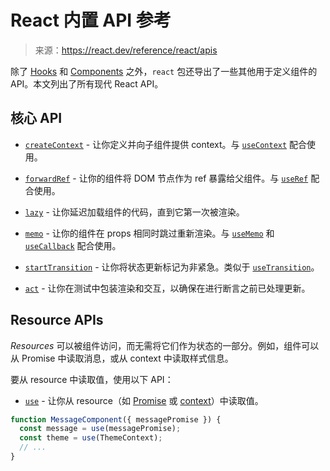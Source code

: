 # React 内置 API 参考

> 来源：https://react.dev/reference/react/apis

除了 [Hooks](https://react.dev/reference/react) 和 [Components](https://react.dev/reference/react/components) 之外，`react` 包还导出了一些其他用于定义组件的 API。本文列出了所有现代 React API。

## 核心 API

- [`createContext`](https://react.dev/reference/react/createContext) - 让你定义并向子组件提供 context。与 [`useContext`](https://react.dev/reference/react/useContext) 配合使用。

- [`forwardRef`](https://react.dev/reference/react/forwardRef) - 让你的组件将 DOM 节点作为 ref 暴露给父组件。与 [`useRef`](https://react.dev/reference/react/useRef) 配合使用。

- [`lazy`](https://react.dev/reference/react/lazy) - 让你延迟加载组件的代码，直到它第一次被渲染。

- [`memo`](https://react.dev/reference/react/memo) - 让你的组件在 props 相同时跳过重新渲染。与 [`useMemo`](https://react.dev/reference/react/useMemo) 和 [`useCallback`](https://react.dev/reference/react/useCallback) 配合使用。

- [`startTransition`](https://react.dev/reference/react/startTransition) - 让你将状态更新标记为非紧急。类似于 [`useTransition`](https://react.dev/reference/react/useTransition)。

- [`act`](https://react.dev/reference/react/act) - 让你在测试中包装渲染和交互，以确保在进行断言之前已处理更新。

## Resource APIs

*Resources* 可以被组件访问，而无需将它们作为状态的一部分。例如，组件可以从 Promise 中读取消息，或从 context 中读取样式信息。

要从 resource 中读取值，使用以下 API：

- [`use`](https://react.dev/reference/react/use) - 让你从 resource（如 [Promise](https://developer.mozilla.org/en-US/docs/Web/JavaScript/Reference/Global_Objects/Promise) 或 [context](https://react.dev/learn/passing-data-deeply-with-context)）中读取值。

```js
function MessageComponent({ messagePromise }) {
  const message = use(messagePromise);
  const theme = use(ThemeContext);
  // ...
}
